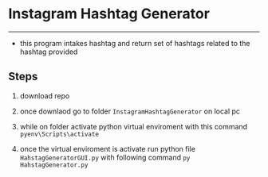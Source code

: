 # Instagram Hashtag Generator
---
- this program intakes hashtag and return set of hashtags related to the hashtag provided

## Steps

1. download repo

2. once downlaod go to folder `InstagramHashtagGenerator` on local pc 

3. while on folder activate python virtual enviroment with this command `pyenv\Scripts\activate`

4. once the virtual enviroment is activate run python file `HahstagGeneratorGUI.py` with following command `py HahstagGenerator.py`
